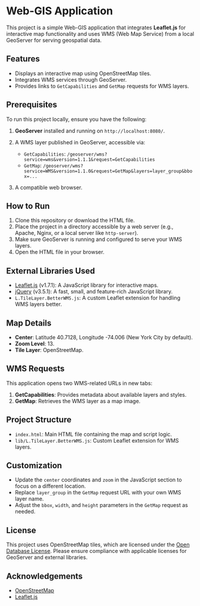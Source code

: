 # Web-GIS Application

This project is a simple Web-GIS application that integrates **Leaflet.js** for interactive map functionality and uses WMS (Web Map Service) from a local GeoServer for serving geospatial data.

## Features

- Displays an interactive map using OpenStreetMap tiles.
- Integrates WMS services through GeoServer.
- Provides links to `GetCapabilities` and `GetMap` requests for WMS layers.

## Prerequisites

To run this project locally, ensure you have the following:

1. **GeoServer** installed and running on `http://localhost:8080/`.
2. A WMS layer published in GeoServer, accessible via:
   - `GetCapabilities`: `/geoserver/wms?service=wms&version=1.1.1&request=GetCapabilities`
   - `GetMap`: `/geoserver/wms?service=WMS&version=1.1.0&request=GetMap&layers=layer_group&bbox=...`

3. A compatible web browser.

## How to Run

1. Clone this repository or download the HTML file.
2. Place the project in a directory accessible by a web server (e.g., Apache, Nginx, or a local server like `http-server`).
3. Make sure GeoServer is running and configured to serve your WMS layers.
4. Open the HTML file in your browser.

## External Libraries Used

- [Leaflet.js](https://leafletjs.com/) (v1.7.1): A JavaScript library for interactive maps.
- [jQuery](https://jquery.com/) (v3.5.1): A fast, small, and feature-rich JavaScript library.
- `L.TileLayer.BetterWMS.js`: A custom Leaflet extension for handling WMS layers better.

## Map Details

- **Center**: Latitude 40.7128, Longitude -74.006 (New York City by default).
- **Zoom Level**: 13.
- **Tile Layer**: OpenStreetMap.

## WMS Requests

This application opens two WMS-related URLs in new tabs:

1. **GetCapabilities**: Provides metadata about available layers and styles.
2. **GetMap**: Retrieves the WMS layer as a map image.

## Project Structure

- `index.html`: Main HTML file containing the map and script logic.
- `lib/L.TileLayer.BetterWMS.js`: Custom Leaflet extension for WMS layers.

## Customization

- Update the `center` coordinates and `zoom` in the JavaScript section to focus on a different location.
- Replace `layer_group` in the `GetMap` request URL with your own WMS layer name.
- Adjust the `bbox`, `width`, and `height` parameters in the `GetMap` request as needed.

## License

This project uses OpenStreetMap tiles, which are licensed under the [Open Database License](https://opendatacommons.org/licenses/odbl/). Please ensure compliance with applicable licenses for GeoServer and external libraries.

## Acknowledgements

- [OpenStreetMap](https://www.openstreetmap.org/)
- [Leaflet.js](https://leafletjs.com/)
